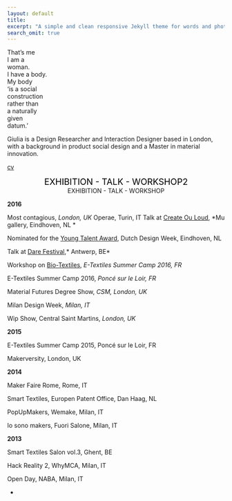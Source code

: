 ```yaml
---
layout: default
title: 
excerpt: "A simple and clean responsive Jekyll theme for words and photos."
search_omit: true
---
```

That’s me  
I am a  
woman.  
I have a body.  
My body  
‘is a social  
construction  
rather than  
a naturally  
given  
datum.’  


Giulia is a Design Researcher and Interaction Designer based in London, with a background in product social design and a Master in material innovation.


[cv](http://issuu.com/giuliatomasello4/docs/cv_giulia_tomasello)


<center> <span style="color: #000000 ;  font-size: 20;"> EXHIBITION - TALK - WORKSHOP2 </span> </center>
<center> EXHIBITION - TALK - WORKSHOP </center>

**2016**

Most contagious, *London, UK*
Operae, Turin, IT
Talk at [Create Ou Loud](http://www.facebook.com/events/1602425956732689/), *Mu gallery, Eindhoven, NL *

Nominated for the [Young Talent Award](http://www.manifestations.nl/index.php/category/young-talent/?lang=en), Dutch Design Week, Eindhoven, NL

Talk at [Dare Festival](http://darefest16.sched.org/speaker/giulia_tomasello.1v2dimwn),* Antwerp, BE*

Workshop on [Bio-Textiles](http://etextile-summercamp.org/2016/bio-textiles/), *E-Textiles Summer Camp 2016, FR*

E-Textiles Summer Camp 2016, *Poncé sur le Loir, FR*

Material Futures Degree Show, *CSM, London, UK*

Milan Design Week, *Milan, IT*

Wip Show, Central Saint Martins, *London, UK*


**2015**

E-Textiles Summer Camp 2015, Poncé sur le Loir, FR

Makerversity, London, UK


**2014**

Maker Faire Rome, Rome, IT

Smart Textiles, Europen Patent Office, Dan Haag, NL

PopUpMakers, Wemake, Milan, IT

Io sono makers, Fuori Salone, Milan, IT


**2013**

Smart Textiles Salon vol.3, Ghent, BE

Hack Reality 2, WhyMCA, Milan, IT

Open Day, NABA, Milan, IT

-


